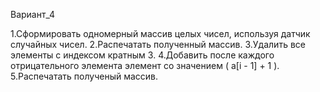 Вариант_4

1.Сформировать одномерный массив целых чисел, используя датчик случайных чисел.
2.Распечатать полученный массив.
3.Удалить все элементы с индексом кратным 3.
4.Добавить после каждого отрицательного элемента элемент со значением ( a[i - 1] + 1 ).
5.Распечатать полученый массив.
